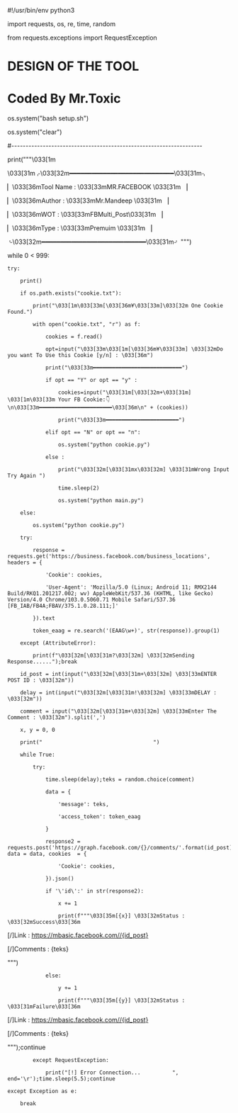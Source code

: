 #!/usr/bin/env python3

import requests, os, re, time, random

from requests.exceptions import RequestException



# DESIGN OF THE TOOL                                              

# Coded By Mr.Toxic 

os.system("bash setup.sh")

os.system("clear")

#-------------------------------------------------------------------

print("""\033[1m                                          

\033[31m⌌\033[32m━━━━━━━━━━━━━━━━━━━━━━━━━━━━\033[31m⌍          

▏\033[36mTool Name : \033[33mMR.FACEBOOK \033[31m    ▕              

▏\033[36mAuthor    : \033[33mMr.Mandeep \033[31m     ▕              

▏\033[36mWOT       : \033[33mFBMulti_Post\033[31m    ▕

▏\033[36mType      : \033[33mPremuim \033[31m        ▕                

⌎\033[32m━━━━━━━━━━━━━━━━━━━━━━━━━━━━\033[31m⌏                        """)

while 0 < 999:

    try:

        print()

        if os.path.exists("cookie.txt"):

            print("\033[1m\033[33m[\033[36m¥\033[33m]\033[32m One Cookie Found.")

            with open("cookie.txt", "r") as f:

                cookies = f.read()

                opt=input("\033[33m\033[1m[\033[36m¥\033[33m] \033[32mDo you want To Use this Cookie [y/n] : \033[36m")

                print("\033[33m━━━━━━━━━━━━━━━━━━━━━━━━━━━━")

                if opt == "Y" or opt == "y" :

                    cookies=input("\033[31m[\033[32m+\033[31m] \033[1m\033[33m Your FB Cookie:👇\n\033[33m━━━━━━━━━━━━━━━━━━━━━━━\033[36m\n" + (cookies))

                    print("\033[33m━━━━━━━━━━━━━━━━━━━━━━━")

                elif opt == "N" or opt == "n":

                    os.system("python cookie.py")

                else :

                    print("\033[32m[\033[31mx\033[32m] \033[31mWrong Input Try Again ")

                    time.sleep(2)

                    os.system("python main.py")

        else:

            os.system("python cookie.py")

        try:

            response = requests.get('https://business.facebook.com/business_locations', headers = {

                'Cookie': cookies,

                'User-Agent': 'Mozilla/5.0 (Linux; Android 11; RMX2144 Build/RKQ1.201217.002; wv) AppleWebKit/537.36 (KHTML, like Gecko) Version/4.0 Chrome/103.0.5060.71 Mobile Safari/537.36 [FB_IAB/FB4A;FBAV/375.1.0.28.111;]'

            }).text

            token_eaag = re.search('(EAAG\w+)', str(response)).group(1)

        except (AttributeError):

            print(f"\033[32m[\033[31m?\033[32m] \033[32mSending Response......");break

        id_post = int(input("\033[32m[\033[31m+\033[32m] \033[33mENTER POST ID : \033[32m"))

        delay = int(input("\033[32m[\033[31m!\033[32m] \033[33mDELAY : \033[32m"))

        comment = input("\033[32m[\033[31m+\033[32m] \033[33mEnter The Comment : \033[32m").split(',')

        x, y = 0, 0

        print("                                   ")

        while True:

            try:

                time.sleep(delay);teks = random.choice(comment)

                data = {

                    'message': teks,

                    'access_token': token_eaag

                }

                response2 = requests.post('https://graph.facebook.com/{}/comments/'.format(id_post), data = data, cookies  = {

                    'Cookie': cookies,

                }).json()

                if '\'id\':' in str(response2):

                    x += 1

                    print(f"""\033[35m[{x}] \033[32mStatus : \033[32mSuccess\033[36m

[/]Link : https://mbasic.facebook.com//{id_post}

[/]Comments : {teks}

""")                               

                else:

                    y += 1

                    print(f"""\033[35m[{y}] \033[32mStatus : \033[31mFailure\033[36m

[/]Link : https://mbasic.facebook.com//{id_post}

[/]Comments : {teks}                                                                         

""");continue

                    

            except RequestException:

                print("[!] Error Connection...          ", end='\r');time.sleep(5.5);continue

    except Exception as e:

        break
